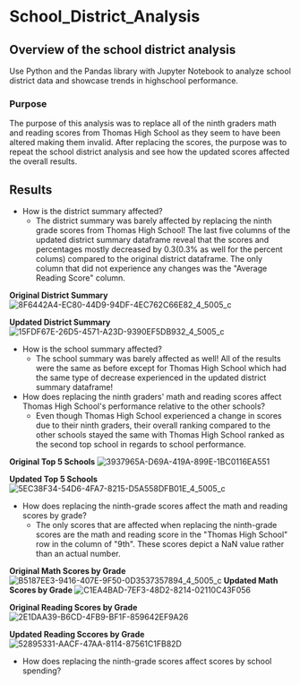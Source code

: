 # School_District_Analysis
## Overview of the school district analysis
Use Python and the Pandas library with Jupyter Notebook to analyze school district data and showcase trends in highschool performance.
### Purpose
The purpose of this analysis was to replace all of the ninth graders math and reading scores from Thomas High School as they seem to have been altered making them invalid. After replacing the scores, the purpose was to repeat the school district analysis and see how the updated scores affected the overall results. 
## Results
- How is the district summary affected?
  - The district summary was barely affected by replacing the ninth grade scores from Thomas High School! The last five columns of the updated district summary dataframe reveal that the scores and percentages mostly decreased by 0.3(0.3% as well for the percent colums) compared to the original district dataframe. The only column that did not experience any changes was the "Average Reading Score" column.

**Original District Summary** 
  ![8F6442A4-EC80-44D9-94DF-4EC762C66E82_4_5005_c](https://user-images.githubusercontent.com/92240407/145519105-a4a9770a-0bc0-4479-9d7a-bc7287b2b8be.jpeg)

**Updated District Summary**
![15FDF67E-26D5-4571-A23D-9390EF5DB932_4_5005_c](https://user-images.githubusercontent.com/92240407/145519300-3b85ddd0-b800-4e5d-ab5c-20027f285ac9.jpeg)
- How is the school summary affected?
  - The school summary was barely affected as well! All of the results were the same as before except for Thomas High School which had the same type of decrease experienced in the updated district summary dataframe!
- How does replacing the ninth graders' math and reading scores affect Thomas High School's performance relative to the other schools?
  - Even though Thomas High School experienced a change in scores due to their ninth graders, their overall ranking compared to the other schools stayed the same with Thomas High School ranked as the second top school in regards to school performance. 

**Original Top 5 Schools**
![3937965A-D69A-419A-899E-1BC0116EA551](https://user-images.githubusercontent.com/92240407/145521198-95e6a928-cc0b-401b-abfc-01a3b6a6c4fb.jpeg)

**Updated Top 5 Schools**
![5EC38F34-54D6-4FA7-8215-D5A558DFB01E_4_5005_c](https://user-images.githubusercontent.com/92240407/145521384-663d4d56-c635-42fd-8dc6-b62535e0b26a.jpeg)
- How does replacing the ninth-grade scores affect the math and reading scores by grade?
  - The only scores that are affected when replacing the ninth-grade scores are the math and reading score in the "Thomas High School" row in the column of "9th". These scores depict a NaN value rather than an actual number. 

**Original Math Scores by Grade**
![B5187EE3-9416-407E-9F50-0D3537357894_4_5005_c](https://user-images.githubusercontent.com/92240407/145522580-0f9e276e-4436-454b-912b-fe789b9a5feb.jpeg)
**Updated Math Scores by Grade**
![C1EA4BAD-7EF3-48D2-8214-02110C43F056](https://user-images.githubusercontent.com/92240407/145522626-db11579c-ae5b-440f-8a0a-75ed5c61f877.jpeg)

**Original Reading Scores by Grade**
![2E1DAA39-B6CD-4FB9-BF1F-859642EF9A26](https://user-images.githubusercontent.com/92240407/145522784-78c5a46b-7def-4df2-92dd-24d57d3a08fc.jpeg)

**Updated Reading Sccores by Grade**
![52895331-AACF-47AA-8114-87561C1FB82D](https://user-images.githubusercontent.com/92240407/145522807-fe309150-540d-4910-b86d-b735394cfb0d.jpeg)

- How does replacing the ninth-grade scores affect scores by school spending?













